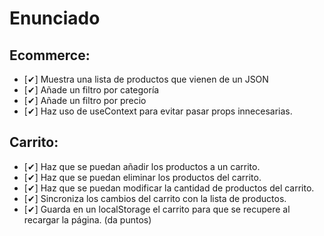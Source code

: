 # Enunciado

## Ecommerce:

- [✔] Muestra una lista de productos que vienen de un JSON
- [✔] Añade un filtro por categoría
- [✔] Añade un filtro por precio
- [✔] Haz uso de useContext para evitar pasar props innecesarias.

## Carrito:

- [✔] Haz que se puedan añadir los productos a un carrito.
- [✔] Haz que se puedan eliminar los productos del carrito.
- [✔] Haz que se puedan modificar la cantidad de productos del carrito.
- [✔] Sincroniza los cambios del carrito con la lista de productos.
- [✔] Guarda en un localStorage el carrito para que se recupere al recargar la página. (da puntos)

